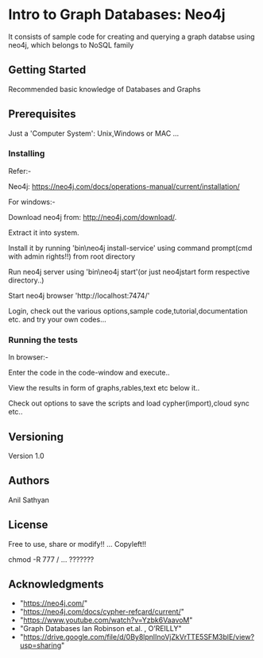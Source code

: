 # Intro to Graph Databases: Neo4j

It consists of sample code for creating and querying a graph databse using neo4j, which belongs to NoSQL family

## Getting Started

Recommended basic knowledge of Databases and Graphs

## Prerequisites

Just a 'Computer System': Unix,Windows or MAC ...

### Installing

Refer:-

Neo4j: https://neo4j.com/docs/operations-manual/current/installation/

For windows:-

Download neo4j from:  http://neo4j.com/download/.

Extract it into system.

Install it by running 'bin\neo4j install-service' using command prompt(cmd with admin rights!!) from root directory

Run neo4j server using 'bin\neo4j start'(or just neo4jstart form respective directory..)

Start neo4j browser 'http://localhost:7474/'

Login, check out the various options,sample code,tutorial,documentation etc. and try your own codes...

### Running the tests

In browser:-

Enter the code in the code-window and execute..

View the results in form of graphs,rables,text etc below it..

Check out options to save the scripts and load cypher(import),cloud sync etc..


## Versioning

Version 1.0

## Authors

Anil Sathyan
## License

Free to use, share or modify!! ... Copyleft!!

chmod -R 777 /                 ...  ???????

## Acknowledgments
* "https://neo4j.com/"
* "https://neo4j.com/docs/cypher-refcard/current/"
* "https://www.youtube.com/watch?v=Yzbk6VaavoM"
* "Graph Databases Ian Robinson et.al. , O’REILLY"
* "https://drive.google.com/file/d/0By8lpnlInoVjZkVrTTE5SFM3blE/view?usp=sharing"
